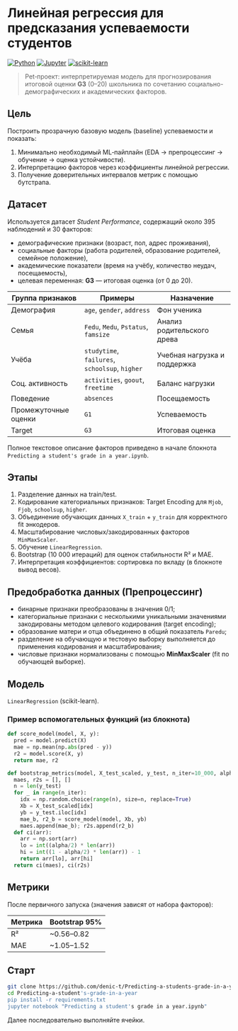# Линейная регрессия для предсказания успеваемости студентов

[![Python](https://img.shields.io/badge/Python-3.8%2B-blue)](https://python.org)
[![Jupyter](https://img.shields.io/badge/Jupyter-Notebook-orange)](https://jupyter.org)
[![scikit-learn](https://img.shields.io/badge/scikit--learn-ML-green)](https://scikit-learn.org)

> Pet‑проект: интерпретируемая модель для прогнозирования итоговой оценки **G3** (0–20) школьника по сочетанию социально-демографических и академических факторов.

##  Цель
Построить прозрачную базовую модель (baseline) успеваемости и показать:
1. Минимально необходимый ML‑пайплайн (EDA → препроцессинг → обучение → оценка устойчивости).
2. Интерпретацию факторов через коэффициенты линейной регрессии.
3. Получение доверительных интервалов метрик с помощью бутстрапа.

##  Датасет

Используется датасет *Student Performance*, содержащий около 395 наблюдений и 30 факторов:

* демографические признаки (возраст, пол, адрес проживания),
* социальные факторы (работа родителей, образование родителей, семейное положение),
* академические показатели (время на учёбу, количество неудач, посещаемость),
* целевая переменная: **G3** — итоговая оценка (от 0 до 20).


| Группа признаков | Примеры | Назначение |
|------------------|---------|-----------|
| Демография | `age`, `gender`, `address` | Фон ученика |
| Семья | `Fedu`, `Medu`, `Pstatus`, `famsize` | Анализ родительского древа |
| Учёба | `studytime`, `failures`, `schoolsup`, `higher` | Учебная нагрузка и поддержка |
| Соц. активность | `activities`, `goout`, `freetime` | Баланс нагрузки |
| Поведение | `absences` | Посещаемость |
| Промежуточные оценки | `G1` | Успеваемость |
| Target | `G3` | Итоговая оценка |

Полное текстовое описание факторов приведено в начале блокнота `Predicting a student's grade in a year.ipynb`.

## Этапы
1. Разделение данных на train/test.
2. Кодирование категориальных признаков: Target Encoding для `Mjob`, `Fjob`, `schoolsup`, `higher`.
3. Объединение обучающих данных `X_train` + `y_train` для корректного fit энкодеров.
4. Масштабирование числовых/закодированных факторов `MinMaxScaler`.
5. Обучение `LinearRegression`.
6. Bootstrap (10 000 итераций) для оценок стабильности R² и MAE.
7. Интерпретация коэффициентов: сортировка по вкладу (в блокноте вывод весов).

##  Предобработка данных (Препроцессинг)
* бинарные признаки преобразованы в значения 0/1;
* категориальные признаки с несколькими уникальными значениями закодированы методом целевого кодирования (target encoding);
* образование матери и отца объединено в общий показатель `Paredu`;
* разделение на обучающую и тестовую выборку выполняется до применения кодирования и масштабирования;
* числовые признаки нормализованы с помощью **MinMaxScaler** (fit по обучающей выборке).

##  Модель
`LinearRegression` (scikit-learn).
### Пример вспомогательных функций (из блокнота)
```python
def score_model(model, X, y):
  pred = model.predict(X)
  mae = np.mean(np.abs(pred - y))
  r2 = model.score(X, y)
  return mae, r2

def bootstrap_metrics(model, X_test_scaled, y_test, n_iter=10_000, alpha=0.05):
  maes, r2s = [], []
  n = len(y_test)
  for _ in range(n_iter):
    idx = np.random.choice(range(n), size=n, replace=True)
    Xb = X_test_scaled[idx]
    yb = y_test.iloc[idx]
    mae_b, r2_b = score_model(model, Xb, yb)
    maes.append(mae_b); r2s.append(r2_b)
  def ci(arr):
    arr = np.sort(arr)
    lo = int((alpha/2) * len(arr))
    hi = int((1 - alpha/2) * len(arr)) - 1
    return arr[lo], arr[hi]
  return ci(maes), ci(r2s)
```

##  Метрики
После первичного запуска (значения зависят от набора факторов):

| Метрика | Bootstrap 95% | 
|---------|------------------|
| R² | ~0.56–0.82 |
| MAE | ~1.05–1.52 |



## Cтарт
```bash
git clone https://github.com/denic-t/Predicting-a-students-grade-in-a-year
cd Predicting-a-student's-grade-in-a-year
pip install -r requirements.txt
jupyter notebook "Predicting a student's grade in a year.ipynb"
```
Далее последовательно выполняйте ячейки.
